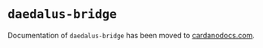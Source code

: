 # `daedalus-bridge`

Documentation of `daedalus-bridge` has been moved to [cardanodocs.com]( https://github.com/input-output-hk/cardanodocs.com/).
